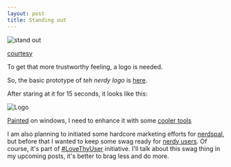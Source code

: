 ```yaml
---
layout: post
title: Standing out
---
```


![stand out](http://www.theplanner.co.uk/sites/default/files/GoldenEgg_shutterstock_168705530_landscape.jpg)

[courtesy](http://www.theplanner.co.uk/advice/how-to-stand-out-in-the-planning-job-market)

To get that more trustworthy feeling, a logo is needed.

So, the basic prototype of *teh nerdy logo* is [here](https://www.gravatar.com/avatar/7244c6ceacb2e8310d4d5f8d652b0b44).

After staring at it for 15 seconds, it looks like this:

![Logo](https://www.gravatar.com/avatar/7244c6ceacb2e8310d4d5f8d652b0b44)

[Painted](https://en.wikipedia.org/wiki/Paint_(software)) on windows, I need to enhance it with some [cooler tools](http://www.adobe.com/in/products/illustrator.html)

I am also planning to initiated some hardcore marketing efforts for [nerdspal](https://nerdspal.com/), but before that I wanted to keep some swag ready for [nerdy users](https://nerdspal.com/Account/League). Of course, it's part of [#LoveThyUser](http://nistencorp.com/) initiative. I'll talk about this swag thing in my upcoming posts, it's better to brag less and do more.
